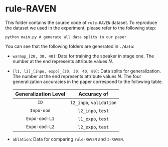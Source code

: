 # rule-RAVEN

This folder contains the source code of `rule-RAVEN` dataset. To reproduce the dataset we used in the experiment, please refer to the following step:

```shell
python main.py # generate all data splits in our paper
```

You can see that the following folders are generated in `./data`:

- `warmup_[20, 30, 40]`: Data for training the speaker in stage one. The number at the end represents attribute values $N$.

- `[l1, l2]_[inpo, expo]_[20, 30, 40, 80]`: Data splits for generalization. The number at the end represents attribute values $N$. The four generalization accuracies in the paper correspond to the following table.

	| Generalization Level |       Accuracy of       |
	| :------------------: | :---------------------: |
	|         `ID`         | `l2_inpo`, `validation` |
	|      `Inpo-ood`      |    `l2_inpo`, `test`    |
	|    `Expo-ood-L1`     |    `l1_expo`, `test`    |
	|    `Expo-ood-L2`     |    `l2_expo`, `test`    |

	

- `ablation`: Data for comparing `rule-RAVEN` and `I-RAVEN`.